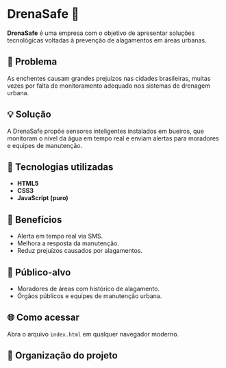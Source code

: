 # DrenaSafe 🌊

**DrenaSafe** é uma empresa com o objetivo de apresentar soluções tecnológicas voltadas à prevenção de alagamentos em áreas urbanas.

## 🚨 Problema
As enchentes causam grandes prejuízos nas cidades brasileiras, muitas vezes por falta de monitoramento adequado nos sistemas de drenagem urbana.

## 💡 Solução
A DrenaSafe propõe sensores inteligentes instalados em bueiros, que monitoram o nível da água em tempo real e enviam alertas para moradores e equipes de manutenção.

## 🧠 Tecnologias utilizadas
- **HTML5**
- **CSS3**
- **JavaScript (puro)**

## 📱 Benefícios
- Alerta em tempo real via SMS.
- Melhora a resposta da manutenção.
- Reduz prejuízos causados por alagamentos.

## 👥 Público-alvo
- Moradores de áreas com histórico de alagamento.
- Órgãos públicos e equipes de manutenção urbana.

## 🌐 Como acessar
Abra o arquivo `index.html` em qualquer navegador moderno.

## 📁 Organização do projeto
